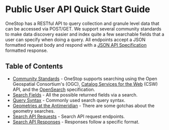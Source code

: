 # Public User API Quick Start Guide

OneStop has a RESTful API to query collection and granule level data that can be accessed via POST/GET. We support several community standards to make data discovery easier and index quite a few searchable fields that a user can specify when doing a query. All endpoints accept a JSON formatted request body and respond with a [JSON API Specification](http://jsonapi.org/) formatted response.

## Table of Contents

- [Community Standards](/onestop/docs/public-user/api/community-standards.md) - OneStop supports searching using the Open Geospatial Consortium's (OGC), [Catalog Services for the Web](http://www.opengeospatial.org/standards/cat) (CSW) API, and the [OpenSearch](http://www.opensearch.org) specification.
- [Search Fields](/onestop/docs/public-user/api/search-fields.md) - All the possible returned fields via a search.
- [Query Syntax](/onestop/docs/public-user/api/query-syntax.md) - Commonly used search query syntax.
- [Geometries at the Antimeridian](/onestop/docs/public-user/api/antimeridian.md) - There are some gotchas about the geometry searches.
- [Search API Requests](/onestop/docs/public-user/api/requests.md) - Search API request endpoints.
- [Search API Responses](/onestop/docs/public-user/api/responses.md) - Responses follow a specific format.
